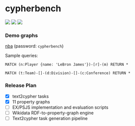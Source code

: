 # cypherbench

[![](https://img.shields.io/badge/license-apache2.0-green.svg)](LICENSE) 
[![](https://img.shields.io/badge/🤗-HuggingFace-red.svg)](https://huggingface.co/datasets/megagonlabs/cypherbench)
[![](https://img.shields.io/badge/paper-arxiv-yellow.svg)](https://arxiv.org/pdf/2412.18702)

### Demo graphs
[nba](https://browser.neo4j.io/?dbms=neo4j%2Bs%3A%2F%2Fneo4j@36535562.databases.neo4j.io&db=neo4j)
(password: `cypherbench`)

Sample queries:
```cypher
MATCH (n:Player {name: 'LeBron James'})-[r]-(m) RETURN *
```
```cypher
MATCH (t:Team)-[]-(d:Division)-[]-(c:Conference) RETURN *
```

### Release Plan

- [x] text2cypher tasks
- [x] 11 property graphs
- [ ] EX/PSJS implementation and evaluation scripts
- [ ] Wikidata RDF-to-property-graph engine
- [ ] Text2cypher task generation pipeline
